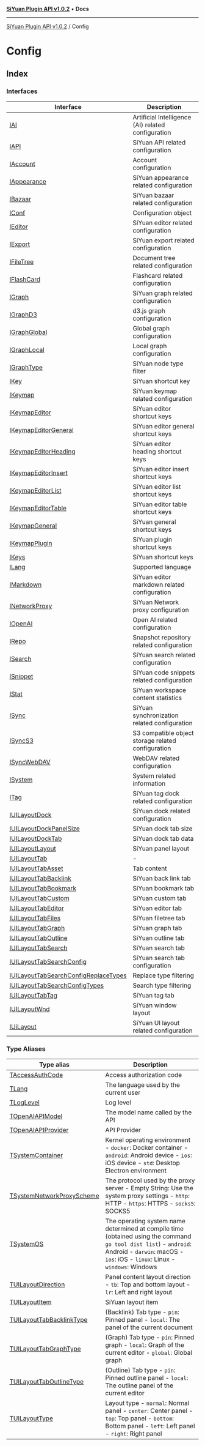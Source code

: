 [**SiYuan Plugin API v1.0.2**](../../README.md) • **Docs**

---

[SiYuan Plugin API v1.0.2](../../README.md) / Config

# Config

## Index

### Interfaces

| Interface                                                                                  | Description                                        |
| ------------------------------------------------------------------------------------------ | -------------------------------------------------- |
| [IAI](interfaces/IAI.md)                                                                   | Artificial Intelligence (AI) related configuration |
| [IAPI](interfaces/IAPI.md)                                                                 | SiYuan API related configuration                   |
| [IAccount](interfaces/IAccount.md)                                                         | Account configuration                              |
| [IAppearance](interfaces/IAppearance.md)                                                   | SiYuan appearance related configuration            |
| [IBazaar](interfaces/IBazaar.md)                                                           | SiYuan bazaar related configuration                |
| [IConf](interfaces/IConf.md)                                                               | Configuration object                               |
| [IEditor](interfaces/IEditor.md)                                                           | SiYuan editor related configuration                |
| [IExport](interfaces/IExport.md)                                                           | SiYuan export related configuration                |
| [IFileTree](interfaces/IFileTree.md)                                                       | Document tree related configuration                |
| [IFlashCard](interfaces/IFlashCard.md)                                                     | Flashcard related configuration                    |
| [IGraph](interfaces/IGraph.md)                                                             | SiYuan graph related configuration                 |
| [IGraphD3](interfaces/IGraphD3.md)                                                         | d3.js graph configuration                          |
| [IGraphGlobal](interfaces/IGraphGlobal.md)                                                 | Global graph configuration                         |
| [IGraphLocal](interfaces/IGraphLocal.md)                                                   | Local graph configuration                          |
| [IGraphType](interfaces/IGraphType.md)                                                     | SiYuan node type filter                            |
| [IKey](interfaces/IKey.md)                                                                 | SiYuan shortcut key                                |
| [IKeymap](interfaces/IKeymap.md)                                                           | SiYuan keymap related configuration                |
| [IKeymapEditor](interfaces/IKeymapEditor.md)                                               | SiYuan editor shortcut keys                        |
| [IKeymapEditorGeneral](interfaces/IKeymapEditorGeneral.md)                                 | SiYuan editor general shortcut keys                |
| [IKeymapEditorHeading](interfaces/IKeymapEditorHeading.md)                                 | SiYuan editor heading shortcut keys                |
| [IKeymapEditorInsert](interfaces/IKeymapEditorInsert.md)                                   | SiYuan editor insert shortcut keys                 |
| [IKeymapEditorList](interfaces/IKeymapEditorList.md)                                       | SiYuan editor list shortcut keys                   |
| [IKeymapEditorTable](interfaces/IKeymapEditorTable.md)                                     | SiYuan editor table shortcut keys                  |
| [IKeymapGeneral](interfaces/IKeymapGeneral.md)                                             | SiYuan general shortcut keys                       |
| [IKeymapPlugin](interfaces/IKeymapPlugin.md)                                               | SiYuan plugin shortcut keys                        |
| [IKeys](interfaces/IKeys.md)                                                               | SiYuan shortcut keys                               |
| [ILang](interfaces/ILang.md)                                                               | Supported language                                 |
| [IMarkdown](interfaces/IMarkdown.md)                                                       | SiYuan editor markdown related configuration       |
| [INetworkProxy](interfaces/INetworkProxy.md)                                               | SiYuan Network proxy configuration                 |
| [IOpenAI](interfaces/IOpenAI.md)                                                           | Open AI related configuration                      |
| [IRepo](interfaces/IRepo.md)                                                               | Snapshot repository related configuration          |
| [ISearch](interfaces/ISearch.md)                                                           | SiYuan search related configuration                |
| [ISnippet](interfaces/ISnippet.md)                                                         | SiYuan code snippets related configuration         |
| [IStat](interfaces/IStat.md)                                                               | SiYuan workspace content statistics                |
| [ISync](interfaces/ISync.md)                                                               | SiYuan synchronization related configuration       |
| [ISyncS3](interfaces/ISyncS3.md)                                                           | S3 compatible object storage related configuration |
| [ISyncWebDAV](interfaces/ISyncWebDAV.md)                                                   | WebDAV related configuration                       |
| [ISystem](interfaces/ISystem.md)                                                           | System related information                         |
| [ITag](interfaces/ITag.md)                                                                 | SiYuan tag dock related configuration              |
| [IUILayoutDock](interfaces/IUILayoutDock.md)                                               | SiYuan dock related configuration                  |
| [IUILayoutDockPanelSize](interfaces/IUILayoutDockPanelSize.md)                             | SiYuan dock tab size                               |
| [IUILayoutDockTab](interfaces/IUILayoutDockTab.md)                                         | SiYuan dock tab data                               |
| [IUILayoutLayout](interfaces/IUILayoutLayout.md)                                           | SiYuan panel layout                                |
| [IUILayoutTab](interfaces/IUILayoutTab.md)                                                 | -                                                  |
| [IUILayoutTabAsset](interfaces/IUILayoutTabAsset.md)                                       | Tab content                                        |
| [IUILayoutTabBacklink](interfaces/IUILayoutTabBacklink.md)                                 | SiYuan back link tab                               |
| [IUILayoutTabBookmark](interfaces/IUILayoutTabBookmark.md)                                 | SiYuan bookmark tab                                |
| [IUILayoutTabCustom](interfaces/IUILayoutTabCustom.md)                                     | SiYuan custom tab                                  |
| [IUILayoutTabEditor](interfaces/IUILayoutTabEditor.md)                                     | SiYuan editor tab                                  |
| [IUILayoutTabFiles](interfaces/IUILayoutTabFiles.md)                                       | SiYuan filetree tab                                |
| [IUILayoutTabGraph](interfaces/IUILayoutTabGraph.md)                                       | SiYuan graph tab                                   |
| [IUILayoutTabOutline](interfaces/IUILayoutTabOutline.md)                                   | SiYuan outline tab                                 |
| [IUILayoutTabSearch](interfaces/IUILayoutTabSearch.md)                                     | SiYuan search tab                                  |
| [IUILayoutTabSearchConfig](interfaces/IUILayoutTabSearchConfig.md)                         | SiYuan search tab configuration                    |
| [IUILayoutTabSearchConfigReplaceTypes](interfaces/IUILayoutTabSearchConfigReplaceTypes.md) | Replace type filtering                             |
| [IUILayoutTabSearchConfigTypes](interfaces/IUILayoutTabSearchConfigTypes.md)               | Search type filtering                              |
| [IUILayoutTabTag](interfaces/IUILayoutTabTag.md)                                           | SiYuan tag tab                                     |
| [IUILayoutWnd](interfaces/IUILayoutWnd.md)                                                 | SiYuan window layout                               |
| [IUiLayout](interfaces/IUiLayout.md)                                                       | SiYuan UI layout related configuration             |

### Type Aliases

| Type alias                                                             | Description                                                                                                                                                                                     |
| ---------------------------------------------------------------------- | ----------------------------------------------------------------------------------------------------------------------------------------------------------------------------------------------- |
| [TAccessAuthCode](type-aliases/TAccessAuthCode.md)                     | Access authorization code                                                                                                                                                                       |
| [TLang](type-aliases/TLang.md)                                         | The language used by the current user                                                                                                                                                           |
| [TLogLevel](type-aliases/TLogLevel.md)                                 | Log level                                                                                                                                                                                       |
| [TOpenAIAPIModel](type-aliases/TOpenAIAPIModel.md)                     | The model name called by the API                                                                                                                                                                |
| [TOpenAIAPIProvider](type-aliases/TOpenAIAPIProvider.md)               | API Provider                                                                                                                                                                                    |
| [TSystemContainer](type-aliases/TSystemContainer.md)                   | Kernel operating environment - `docker`: Docker container - `android`: Android device - `ios`: iOS device - `std`: Desktop Electron environment                                                 |
| [TSystemNetworkProxyScheme](type-aliases/TSystemNetworkProxyScheme.md) | The protocol used by the proxy server - Empty String: Use the system proxy settings - `http`: HTTP - `https`: HTTPS - `socks5`: SOCKS5                                                          |
| [TSystemOS](type-aliases/TSystemOS.md)                                 | The operating system name determined at compile time (obtained using the command `go tool dist list`) - `android`: Android - `darwin`: macOS - `ios`: iOS - `linux`: Linux - `windows`: Windows |
| [TUILayoutDirection](type-aliases/TUILayoutDirection.md)               | Panel content layout direction - `tb`: Top and bottom layout - `lr`: Left and right layout                                                                                                      |
| [TUILayoutItem](type-aliases/TUILayoutItem.md)                         | SiYuan layout item                                                                                                                                                                              |
| [TUILayoutTabBacklinkType](type-aliases/TUILayoutTabBacklinkType.md)   | (Backlink) Tab type - `pin`: Pinned panel - `local`: The panel of the current document                                                                                                          |
| [TUILayoutTabGraphType](type-aliases/TUILayoutTabGraphType.md)         | (Graph) Tab type - `pin`: Pinned graph - `local`: Graph of the current editor - `global`: Global graph                                                                                          |
| [TUILayoutTabOutlineType](type-aliases/TUILayoutTabOutlineType.md)     | (Outline) Tab type - `pin`: Pinned outline panel - `local`: The outline panel of the current editor                                                                                             |
| [TUILayoutType](type-aliases/TUILayoutType.md)                         | Layout type - `normal`: Normal panel - `center`: Center panel - `top`: Top panel - `bottom`: Bottom panel - `left`: Left panel - `right`: Right panel                                           |
